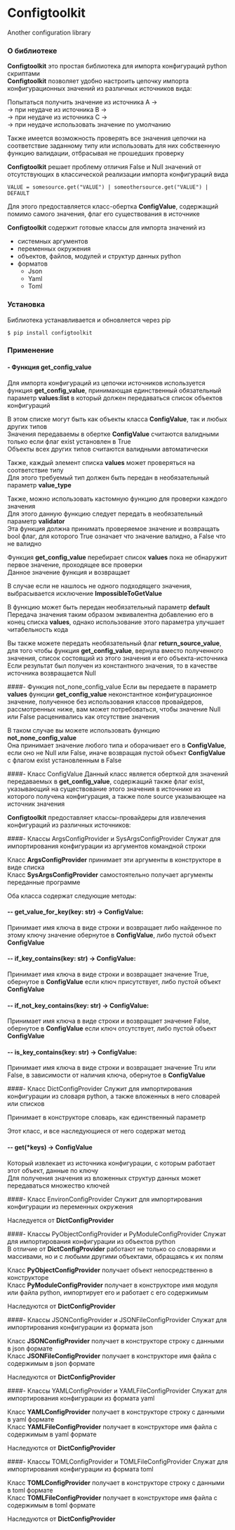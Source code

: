 # Configtoolkit
Another configuration library

### О библиотеке
**Configtoolkit** это простая библиотека для импорта конфигураций python скриптами  
**Configtoolkit** позволяет удобно настроить цепочку импорта конфигурационных значений 
из различных источников вида:

Попытаться получить значение из источника A ->  
-> при неудаче из источника B ->  
-> при неудаче из источника C ->  
-> при неудаче использовать значение по умолчанию  

Также имеется возможность проверять все значения цепочки на соответствие 
заданному типу или использовать для них собственную функцию валидации, 
отбрасывая не прошедших проверку

**Configtoolkit** решает проблему отличия False и Null значений от 
отсутствующих в классической реализации импорта конфигураций вида

`VALUE = somesource.get("VALUE") | someothersource.get("VALUE") | DEFAULT`

Для этого предоставляется класс-обертка **ConfigValue**, содержащий помимо
самого значения, флаг его существования в источнике

**Configtoolkit** содержит готовые классы для импорта значений из
* системных аргументов
* переменных окружения
* объектов, файлов, модулей и структур данных python
* форматов
    * Json
    * Yaml
    * Toml
### Установка
Библиотека устанавливается и обновляется через pip

    $ pip install configtoolkit

### Применение
#### - Функция get_config_value
Для импорта конфигураций из цепочки источников используется функция **get_config_value**, 
принимающая единственный обязательный параметр **values:list** в который 
должен передаваться список объектов конфигураций  

В этом списке могут быть как объекты класса **ConfigValue**, 
так и любых других типов  
Значения передаваемы в обертке **ConfigValue** считаются валидными только если 
флаг exist установлен в True  
Объекты всех других типов считаются валидными автоматически

Также, каждый элемент списка **values** может проверяться на соответствие типу  
Для этого требуемый тип должен быть передан в необязательный параметр **value_type**

Также, можно использовать кастомную функцию для проверки каждого значения  
Для этого данную функцию следует передать в необязательный параметр **validator**  
Эта функция должна принимать проверяемое значение и возвращать bool флаг, 
для которого True означает что значение валидно, а False что не валидно

Функция **get_config_value** перебирает список **values** пока не обнаружит
первое значение, проходящее все проверки  
Данное значение функция и возвращает

В случае если не нашлось не одного подходящего значения, 
выбрасывается исключение **ImpossibleToGetValue**

В функцию может быть передан необязательный параметр **default**  
Передача значения таким образом эквивалентна добавлению его в конец списка **values**, 
однако использование этого параметра улучшает читабельность кода 

Вы также можете передать необязательный флаг **return_source_value**, 
для того чтобы функция **get_config_value**, вернула 
вместо полученного значения, список 
состоящий из этого значения и его объекта-источника  
Если результат был получен из константного значения, 
то в качестве источника возвращается Null

####- Функция not_none_config_value
Если вы передаете в параметр **values** функции **get_config_value** 
неконстантное конфигурационное значение, полученное без использования 
классов провайдеров, рассмотренных ниже, вам может потребоваться, 
чтобы значение Null или False расценивались как отсутствие значения

В таком случае вы можете использовать функцию **not_none_config_value**  
Она принимает значение любого типа и оборачивает его в **ConfigValue**, 
если оно не Null или False, иначе возвращая пустой объект **ConfigValue** 
с флагом exist установленным в False

####- Класс ConfigValue
Данный класс является оберткой для значений передаваемых в **get_config_value**, 
содержащий также флаг exist, указывающий на существование этого значения в 
источнике из которого получена конфигурация, 
а также поле source указывающее на источник значения 

**Configtoolkit** предоставляет классы-провайдеры для извлечения конфигураций 
из различных источников:

####- Классы ArgsConfigProvider и SysArgsConfigProvider
Служат для импортирования конфигурации из аргументов командной строки  

Класс **ArgsConfigProvider** принимает эти аргументы в конструкторе в виде списка  
Класс **SysArgsConfigProvider** самостоятельно получает аргументы переданные программе

Оба класса содержат следующие методы:  
#### -- get_value_for_key(key: str) -> ConfigValue:
Принимает имя ключа в виде строки и возвращает 
либо найденное по этому ключу значение обернутое в **ConfigValue**, 
либо пустой объект **ConfigValue**

#### -- if_key_contains(key: str) -> ConfigValue:
Принимает имя ключа в виде строки и возвращает 
значение True, обернутое в **ConfigValue** если ключ присутствует, 
либо пустой объект **ConfigValue**

#### -- if_not_key_contains(key: str) -> ConfigValue:
Принимает имя ключа в виде строки и возвращает 
значение False, обернутое в **ConfigValue** если ключ отсутствует, 
либо пустой объект **ConfigValue**

#### -- is_key_contains(key: str) -> ConfigValue:
Принимает имя ключа в виде строки и возвращает 
значение Tru или False, в зависимости от наличия ключа, обернутое в **ConfigValue**

####- Класс DictConfigProvider
Служит для импортирования конфигурации из словаря python,
а также вложенных в него словарей или списков

Принимает в конструкторе словарь, как единственный параметр

Этот класс, и все наследующиеся от него содержат метод

#### -- get(*keys) -> ConfigValue
Который извлекает из источника конфигурации, с которым работает этот объект, 
данные по ключу  
Для получения значения из вложенных структур данных может передаваться множество ключей

####- Класс EnvironConfigProvider
Служит для импортирования конфигурации из переменных окружения  

Наследуется от **DictConfigProvider**

####- Классы PyObjectConfigProvider и PyModuleConfigProvider
Служат для импортирования конфигурации из объектов python  
В отличие от **DictConfigProvider** работают не только 
со словарями и массивами, но и с любыми другими объектами, обращаясь к их полям

Класс **PyObjectConfigProvider** получает объект непосредственно в конструкторе  
Класс **PyModuleConfigProvider** получает в конструкторе имя модуля или файла python, 
импортирует его и работает с его содержимым

Наследуются от **DictConfigProvider**

####- Классы JSONConfigProvider и JSONFileConfigProvider
Служат для импортирования конфигурации из формата json

Класс **JSONConfigProvider** получает в конструкторе строку с данными в json формате  
Класс **JSONFileConfigProvider** получает в конструкторе имя файла с содержимым в json формате

Наследуются от **DictConfigProvider**

####- Классы YAMLConfigProvider и YAMLFileConfigProvider
Служат для импортирования конфигурации из формата yaml

Класс **YAMLConfigProvider** получает в конструкторе строку с данными в yaml формате  
Класс **YAMLFileConfigProvider** получает в конструкторе имя файла с содержимым в yaml формате

Наследуются от **DictConfigProvider**

####- Классы TOMLConfigProvider и TOMLFileConfigProvider
Служат для импортирования конфигурации из формата toml

Класс **TOMLConfigProvider** получает в конструкторе строку с данными в toml формате  
Класс **TOMLFileConfigProvider** получает в конструкторе имя файла с содержимым в toml формате

Наследуются от **DictConfigProvider**
